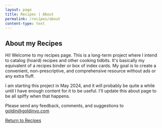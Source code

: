 ```yaml
---
layout: page
title: Recipes | About
permalink: /recipes/about
content-type: text
---
```

## About my Recipes
Hi! Welcome to my recipes page. This is a long-term project where I intend to 
catalog (hoard) recipes and other cooking tidbits. It's basically my equivalent
of a recipes binder or box of index cards. My goal is to create a convenient, 
non-prescriptive, and comprehensive resource without ads or any extra fluff. 

I am starting this project in May 2024, and it will probably be quite a while until
I have enough content for it to be useful. I'll update this about page to be all
spiffy when that happens.

Please send any feedback, comments, and suggestions to goldin@goldinvo.com

[Return to Recipes](/recipes/)

